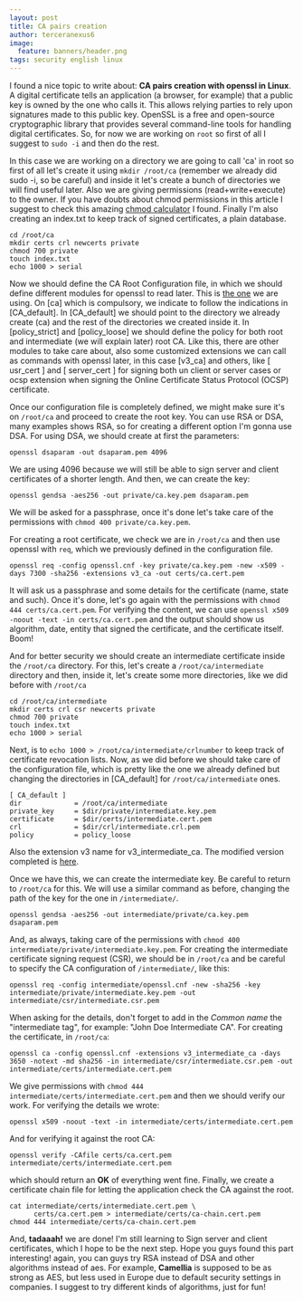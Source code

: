 ```yaml
---
layout: post
title: CA pairs creation
author: terceranexus6
image:
  feature: banners/header.png
tags: security english linux
---
```


I found a nice topic to write about: **CA pairs creation with openssl in Linux**. A digital certificate tells an application (a browser, for example) that a public key is owned by the one who calls it. This allows relying parties to rely upon signatures made to this public key. OpenSSL is a free and open-source cryptographic library that provides several command-line tools for handling digital certificates. So, for now we are working on `root` so first of all I suggest to `sudo -i` and then do the rest.

In this case we are working on a directory we are going to call 'ca' in root so first of all let's create it using `mkdir /root/ca` (remember we already did sudo -i, so be careful) and inside it let's create a bunch of directories we will find useful later. Also we are giving permissions (read+write+execute) to the owner. If you have doubts about chmod permissions in this article I suggest to check this amazing [chmod calculator](https://chmod-calculator.com/) I found. Finally I'm also creating an index.txt to keep track of signed certificates, a plain database.

```
cd /root/ca
mkdir certs crl newcerts private
chmod 700 private
touch index.txt
echo 1000 > serial
```

Now we should define the CA Root Configuration file, in which we should define different modules for openssl to read later. This is [the one](https://github.com/terceranexus6/SPSI/tree/master/normal) we are using. On [ca] which is compulsory, we indicate to follow the indications in [CA_default]. In [CA_default] we should point to the directory we already create (ca) and the rest of the directories we created inside it. In [policy_strict] and [policy_loose] we should define the policy for both root and intermediate (we will explain later) root CA. Like this, there are other modules to take care about, also some customized extensions we can call as commands with openssl later, in this case [v3_ca] and others, like [ usr_cert ] and [ server_cert ] for signing both un client or server cases or ocsp extension when signing the Online Certificate Status Protocol (OCSP) certificate.

Once our configuration file is completely defined, we might make sure it's on `/root/ca` and proceed to create the root key. You can use RSA or DSA, many examples shows RSA, so for creating a different option I'm gonna use DSA. For using DSA, we should create at first the parameters:

```
openssl dsaparam -out dsaparam.pem 4096
```

We are using 4096 because we will still be able to sign server and client certificates of a shorter length. And then, we can create the key:

```
openssl gendsa -aes256 -out private/ca.key.pem dsaparam.pem
```

We will be asked for a passphrase, once it's done let's take care of the permissions with `chmod 400 private/ca.key.pem`. 

For creating a root certificate, we check we are in `/root/ca` and then use openssl with `req`, which we previously defined in the configuration file. 

```
openssl req -config openssl.cnf -key private/ca.key.pem -new -x509 -days 7300 -sha256 -extensions v3_ca -out certs/ca.cert.pem
``` 

It will ask us a passphrase and some details for the certificate (name, state and such). Once it's done, let's go again with the permissions with `chmod 444 certs/ca.cert.pem`. For verifying the content, we can use `openssl x509 -noout -text -in certs/ca.cert.pem` and the output should show us algorithm, date, entity that signed the certificate, and the certificate itself. Boom!

And for better security we should create an intermediate certificate inside the `/root/ca` directory. For this, let's create a `/root/ca/intermediate` directory and then, inside it, let's create some more directories, like we did before with `/root/ca`

```
cd /root/ca/intermediate
mkdir certs crl csr newcerts private
chmod 700 private
touch index.txt
echo 1000 > serial
```
Next, is to `echo 1000 > /root/ca/intermediate/crlnumber` to keep track of certificate revocation lists. Now, as we did before we should take care of the configuration file, which is pretty like the one we already defined but changing the directories in [CA_default] for `/root/ca/intermediate` ones. 

```
[ CA_default ]
dir             = /root/ca/intermediate
private_key     = $dir/private/intermediate.key.pem
certificate     = $dir/certs/intermediate.cert.pem
crl             = $dir/crl/intermediate.crl.pem
policy          = policy_loose
``` 
Also the extension v3 name for v3_intermediate_ca. The modified version completed is [here](https://github.com/terceranexus6/SPSI/tree/master/intermediate).

Once we have this, we can create the intermediate key. Be careful to return to `/root/ca` for this. We will use a similar command as before, changing the path of the key for the one in `/intermediate/`.

```
openssl gendsa -aes256 -out intermediate/private/ca.key.pem dsaparam.pem

```
And, as always, taking care of the permissions with `chmod 400 intermediate/private/intermediate.key.pem`. For creating the intermediate certificate signing request (CSR), we should be in `/root/ca` and be careful to specify the CA configuration of `/intermediate/`, like this:

```
openssl req -config intermediate/openssl.cnf -new -sha256 -key intermediate/private/intermediate.key.pem -out intermediate/csr/intermediate.csr.pem
``` 
When asking for the details, don't forget to add in the _Common name_ the "intermediate tag", for example: "John Doe Intermediate CA". For creating the certificate, in `/root/ca`:

```
openssl ca -config openssl.cnf -extensions v3_intermediate_ca -days 3650 -notext -md sha256 -in intermediate/csr/intermediate.csr.pem -out intermediate/certs/intermediate.cert.pem
```
We give permissions with `chmod 444 intermediate/certs/intermediate.cert.pem` and then we should verify our work. For verifying the details we wrote:

```
openssl x509 -noout -text -in intermediate/certs/intermediate.cert.pem
```
And for verifying it against the root CA:

```
openssl verify -CAfile certs/ca.cert.pem intermediate/certs/intermediate.cert.pem
```
which should return an **OK** of everything went fine. Finally, we create a certificate chain file for letting the application check the CA against the root. 

```
cat intermediate/certs/intermediate.cert.pem \
      certs/ca.cert.pem > intermediate/certs/ca-chain.cert.pem
chmod 444 intermediate/certs/ca-chain.cert.pem
```
And, **tadaaah!** we are done! I'm still learning to Sign server and client certificates, which I hope to be the next step. Hope you guys found this part interesting! again, you can guys try RSA instead of DSA and other algorithms instead of aes. For example, **Camellia** is supposed to be as strong as AES, but less used in Europe due to default security settings in companies. I suggest to try different kinds of algorithms, just for fun!
